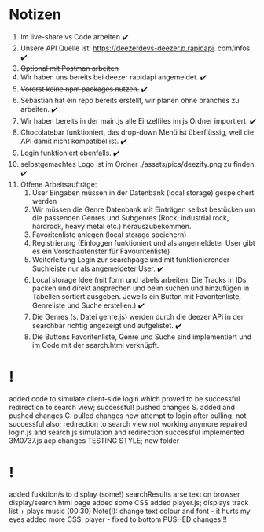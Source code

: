 # Notizen

1.  Im live-share vs Code arbeiten ✔️
2.  Unsere API Quelle ist: https://deezerdevs-deezer.p.rapidapi. com/infos ✔️
3.  ~~Optional mit Postman arbeiten~~
4.  Wir haben uns bereits bei deezer rapidapi angemeldet. ✔️
5.  ~~Vorerst keine npm packages nutzen.~~ ✔️
6.  Sebastian hat ein repo bereits erstellt, wir planen ohne branches zu arbeiten. ✔️
7.  Wir haben bereits in der main.js alle Einzelfiles im js Ordner importiert. ✔️
8.  Chocolatebar funktioniert, das drop-down Menü ist überflüssig, weil die API damit nicht kompatibel ist. ✔️
9. Login funktioniert ebenfalls. ✔️
10. selbstgemachtes Logo ist im Ordner ./assets/pics/deezify.png zu finden. ✔️
11. Offene Arbeitsaufträge:
    1. User Eingaben müssen in der Datenbank (local storage) gespeichert werden
    2. Wir müssen die Genre Datenbank mit Einträgen selbst bestücken um die passenden Genres und Subgenres (Rock: industrial rock, hardrock, heavy metal etc.) herauszubekommen. 
    3. Favoritenliste anlegen (local storage speichern)
    4. Registrierung (Einloggen funktioniert und als angemeldeter User gibt es ein Vorschaufenster für Favouritenliste) 
    5. Weiterleitung Login zur searchpage und mit funktionierender Suchleiste nur als angemeldeter User. ✔️
    6. Local storage Idee (mit form und labels arbeiten. Die Tracks in IDs packen und direkt ansprechen und beim suchen und hinzufügen in Tabellen sortiert ausgeben. Jeweils ein Button mit Favoritenliste, Genreliste und Suche erstellen.) ✔️
    7. Die Genres (s. Datei genre.js) werden durch die deezer APi in der searchbar richtig angezeigt und aufgelistet. ✔️
    7. Die Buttons Favoritenliste, Genre und Suche sind implementiert und im Code mit der search.html verknüpft. 


# !

added code to simulate client-side login which proved to be successful
redirection to search view; successful!
pushed changes
S. added and pushed changes
C. pulled changes
new attempt to login after pulling; not successful
also; redirection to search view not working anymore
repaired login.js and search.js
simulation and redirection successful
implemented 3M0737.js
acp changes
TESTING STYLE; new folder


# ! 

added fukktion/s to display (some!) searchResults arse text on browser display/search.html page
added some CSS 
added player.js; displays track list + plays music (00:30) 
Note(!): change text colour and font - it hurts my eyes
added more CSS; player - fixed to bottom
PUSHED changes!!! 


